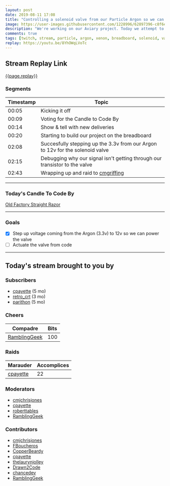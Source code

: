 ```yaml
---
layout: post
date: 2019-08-11 17:08
title: "Controlling a solenoid valve from our Particle Argon so we can water the veggies"
image: https://user-images.githubusercontent.com/1228996/62897396-c8f6e800-bd18-11e9-9d87-882ada4e837e.png
description: "We're working on our Aviary project. Today we attempt to power our solenoid valve from our Particle Argon board and activate/deactivate it via code."
comments: true
tags: [twitch, stream, particle, argon, xenon, breadboard, solenoid, valve, iot]
replay: https://youtu.be/8YhOWqLVoTc
---
```


## Stream Replay Link

[{{page.replay}}]({{page.replay}})

<!--more-->

### Segments

| Timestamp | Topic                                                                           |
| ---       | ---                                                                             |
| 00:05     | Kicking it off                                                                  |
| 00:09     | Voting for the Candle to Code By                                                |
| 00:14     | Show & tell with new deliveries                                                 |
| 00:20     | Starting to build our project on the breadboard                                 |
| 02:08     | Succesfully stepping up the 3.3v from our Argon to 12v for the solenoid valve   |
| 02:15     | Debugging why our signal isn't getting through our transistor to the valve      |
| 02:43     | Wrapping up and raid to [cmgriffing](https://twitch.tv/cmgriffing)              |

---

### Today's Candle To Code By

[Old Factory Straight Razor](https://amzn.to/2IHHPNJ)

---

### Goals

- [x] Step up voltage coming from the Argon (3.3v) to 12v so we can power the valve
- [ ] Actuate the valve from code

---

## Today's stream brought to you by

### Subscribers

- [cpayette](https://twitch.tv/cpayette) (5 mo)
- [retro_crt](https://twitch.tv/retro_crt) (3 mo)
- [parithon](https://twitch.tv/parithon) (5 mo)

### Cheers

| Compadre            | Bits        |
| ---                 | ---         |
| [RamblingGeek](https://twitch.tv/ramblinggeek) | 100 |

### Raids

| Marauder            | Accomplices |
| ---                 | ---         |
| [cpayette](https://twitch.tv/cpayette) | 22 |

### Moderators

- [cmjchrisjones](https://twitch.tv/cmjchrisjones)
- [cpayette](https://twitch.tv/cpayette)
- [roberttables](https://twitch.tv/roberttables)
- [RamblingGeek](https://twitch.tv/ramblinggeek)

### Contributors

- [cmjchrisjones](https://twitch.tv/cmjchrisjones)
- [FBoucheros](https://twitch.tv/fboucheros)
- [CopperBeardy](https://twitch.tv/copperbeardy)
- [cpayette](https://twitch.tv/cpayette)
- [thelaurynjolley](https://twitch.tv/thelaurynjolley)
- [Drawn2Code](https://twitch.tv/drawn2code)
- [chancedev](https://twitch.tv/chancedev)
- [RamblingGeek](https://twitch.tv/ramblinggeek)

